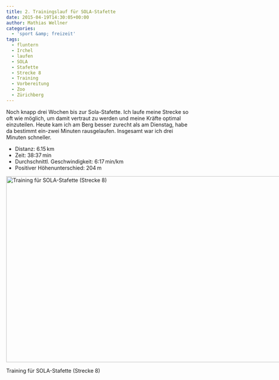 ```yaml
---
title: 2. Trainingslauf für SOLA-Stafette
date: 2015-04-19T14:30:05+00:00
author: Mathias Wellner
categories:
  - 'sport &amp; freizeit'
tags:
  - fluntern
  - Irchel
  - laufen
  - SOLA
  - Stafette
  - Strecke 8
  - Training
  - Vorbereitung
  - Zoo
  - Zürichberg
---
```

Noch knapp drei Wochen bis zur Sola-Stafette. Ich laufe meine Strecke so oft wie möglich, um damit vertraut zu werden und meine Kräfte optimal einzuteilen. Heute kam ich am Berg besser zurecht als am Dienstag, habe da bestimmt ein-zwei Minuten rausgelaufen. Insgesamt war ich drei Minuten schneller. 

  * Distanz: 6.15&thinsp;km
  * Zeit: 38:37&thinsp;min
  * Durchschnittl. Geschwindigkeit: 6:17&thinsp;min/km
  * Positiver Höhenunterschied: 204&thinsp;m

<div id="attachment_5718" style="width: 1010px" class="wp-caption aligncenter">
  <img src="/wp-uploads/2015/04/sola81.jpg" alt="Training für SOLA-Stafette (Strecke 8)" width="1000" height="499" class="size-full wp-image-5718" srcset="http://www.mwellner.de/wp-uploads/2015/04/sola81.jpg 1000w, http://www.mwellner.de/wp-uploads/2015/04/sola81-350x174.jpg 350w, http://www.mwellner.de/wp-uploads/2015/04/sola81-250x124.jpg 250w, http://www.mwellner.de/wp-uploads/2015/04/sola81-150x74.jpg 150w" sizes="(max-width: 1000px) 100vw, 1000px" />
  
  <p class="wp-caption-text">
    Training für SOLA-Stafette (Strecke 8)
  </p>
</div>